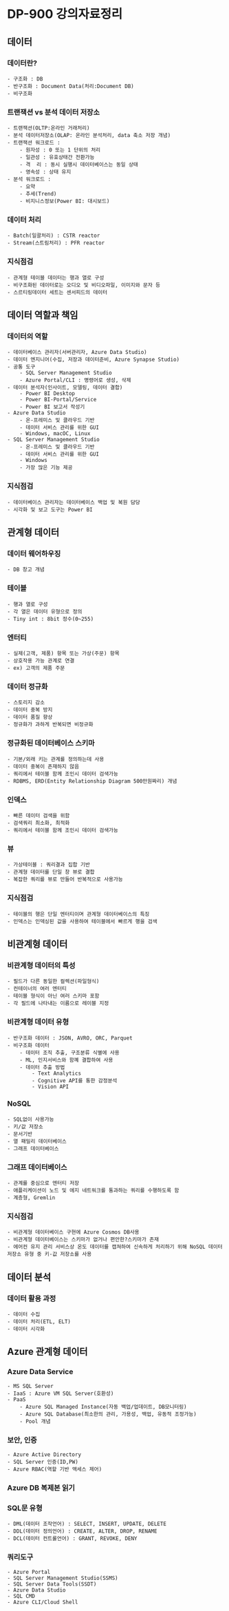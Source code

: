 # DP-900 강의자료정리

## 데이터
### 데이터란?
    - 구조화 : DB
    - 반구조화 : Document Data(처리:Document DB)
    - 비구조화

### 트랜잭션 vs 분석 데이터 저장소
    - 트랜잭션(OLTP:온라인 거래처리)
    - 분석 데이터저장소(OLAP: 온라인 분석처리, data 축소 저장 개념)
    - 트랜잭션 워크로드 :
        - 원자성 : 0 또는 1 단위의 처리
        - 일관성 : 유효상태간 전환가능
        - 격  리 : 동시 실행시 데이터베이스는 동일 상태
        - 영속성 : 상태 유지
    - 분석 워크로드 :
        - 요약
        - 추세(Trend)
        - 비지니스정보(Power BI: 대시보드)

### 데이터 처리
    - Batch(일괄처리) : CSTR reactor
    - Stream(스트림처리) : PFR reactor

### 지식점검
    - 관계형 테이블 데이터는 행과 열로 구성
    - 비구조화된 데이터로는 오디오 및 비디오파일, 이미지와 문자 등
    - 스르티링데이터 세트는 센서피드의 데이터


## 데이터 역할과 책임
### 데이터의 역할
    - 데이터베이스 관리자(서버관리자, Azure Data Studio)
    - 데이터 엔지니어(수집, 저장과 데이터준비, Azure Synapse Studio)
    - 공통 도구
        - SQL Server Management Studio
        - Azure Portal/CLI : 명령어로 생성, 삭제
    - 데이터 분석자(인사이트, 모델링, 데이터 결합)
        - Power BI Desktop
        - Power BI-Portal/Service
        - Power BI 보고서 작성기
    - Azure Data Studio
        - 온-프레미스 및 클라우드 기반
        - 데이터 서비스 관리를 위한 GUI
        - Windows, macOC, Linux
    - SQL Server Management Studio
        - 온-프레미스 및 클라우드 기반
        - 데이터 서비스 관리를 위한 GUI
        - Windows
        - 가장 많은 기능 제공

### 지식점검
    - 데이터베이스 관리자는 데이터베이스 백업 및 복원 담당
    - 시각화 및 보고 도구는 Power BI


## 관계형 데이터

### 데이터 웨어하우징
    - DB 창고 개념

### 테이블
    - 행과 열로 구성
    - 각 열은 데이터 유형으로 정의
    - Tiny int : 8bit 정수(0~255)

### 엔터티
    - 실제(고객, 제품) 항목 또는 가상(주문) 항목
    - 상호작용 가능 관계로 연결
    - ex) 고객의 제품 주문

### 데이터 정규화
    - 스토리지 감소
    - 데이터 중복 방지
    - 데이터 품질 향상
    - 정규화가 과하게 반복되면 비정규화

### 정규화된 데이터베이스 스키마
    - 기본/외래 키는 관계를 정의하는데 사용
    - 데이터 중복이 존재하지 않음
    - 쿼리에서 테이블 함께 조인시 데이터 검색가능
    - RDBMS, ERD(Entity Relationship Diagram 500만원짜리) 개념

### 인덱스
    - 빠른 데이터 검색을 위함
    - 검색쿼리 최소화, 최적화
    - 쿼리에서 테이블 함께 조인시 데이터 검색가능

### 뷰
    - 가상테이블 : 쿼리결과 집합 기반
    - 관계형 데이터를 단일 창 뷰로 결합
    - 복잡한 쿼리를 뷰로 만들어 반복적으로 사용가능

### 지식점검
    - 테이블의 행은 단일 엔터티이며 관계형 데이터베이스의 특징
    - 인덱스는 인덱싱된 값을 사용하여 테이블에서 빠르게 행을 검색


## 비관계형 데이터

### 비관계형 데이터의 특성
    - 필드가 다른 동일한 컬렉션(파일형식)
    - 컨테이너의 여러 엔터티
    - 테이블 형식이 아닌 여러 스키마 포함
    - 각 필드에 나타내는 이름으로 레이블 지정

### 비관계형 데이터 유형
    - 반구조화 데이터 : JSON, AVRO, ORC, Parquet
    - 비구조화 데이터
        - 데이터 조직 추출, 구조분류 식별에 사용
        - ML, 인지서비스와 함꼐 결합하여 사용
        - 데이터 추출 방법
            - Text Analytics
            - Cognitive API를 통한 감정분석
            - Vision API 

### NoSQL
    - SQL없이 사용가능
    - 키/값 저장소
    - 문서기반
    - 열 패밀리 데이터베이스
    - 그래프 데이터베이스

### 그래프 데이터베이스
    - 관계를 중심으로 엔터티 저장
    - 애플리케이션이 노드 및 에지 네트워크를 통과하는 쿼리를 수행하도록 함
    - 계층형, Gremlin

### 지식점검
    - 비관계형 데이터베이스 구현에 Azure Cosmos DB사용
    - 비관계형 데이터베이스는 스키마가 없거나 편안한?스키마가 존재
    - 에어컨 유지 관리 서비스상 온도 데이터를 캡쳐하여 신속하게 처리하기 위해 NoSQL 데이터 저장소 유형 중 키-값 저장소를 사용

## 데이터 분석

### 데이터 활용 과정
    - 데이터 수집
    - 데이터 처리(ETL, ELT)
    - 데이터 시각화

## Azure 관계형 데이터

### Azure Data Service
    - MS SQL Server
    - IaaS : Azure VM SQL Server(호환성)
    - PaaS
        - Azure SQL Managed Instance(자동 백업/업데이트, DB모니터링)
        - Azure SQL Database(최소한의 관리, 가용성, 백업, 유동적 조정가능)
        - Pool 개념

### 보안, 인증
    - Azure Active Directory
    - SQL Server 인증(ID,PW)
    - Azure RBAC(역할 기반 액세스 제어)

### Azure DB 복제본 읽기

### SQL문 유형
    - DML(데이터 조작언어) : SELECT, INSERT, UPDATE, DELETE
    - DDL(데이터 정의언어) : CREATE, ALTER, DROP, RENAME
    - DCL(데이터 컨트롤언어) : GRANT, REVOKE, DENY

### 쿼리도구
    - Azure Portal
    - SQL Server Management Studio(SSMS)
    - SQL Server Data Tools(SSDT)
    - Azure Data Studio
    - SQL CMD
    - Azure CLI/Cloud Shell

